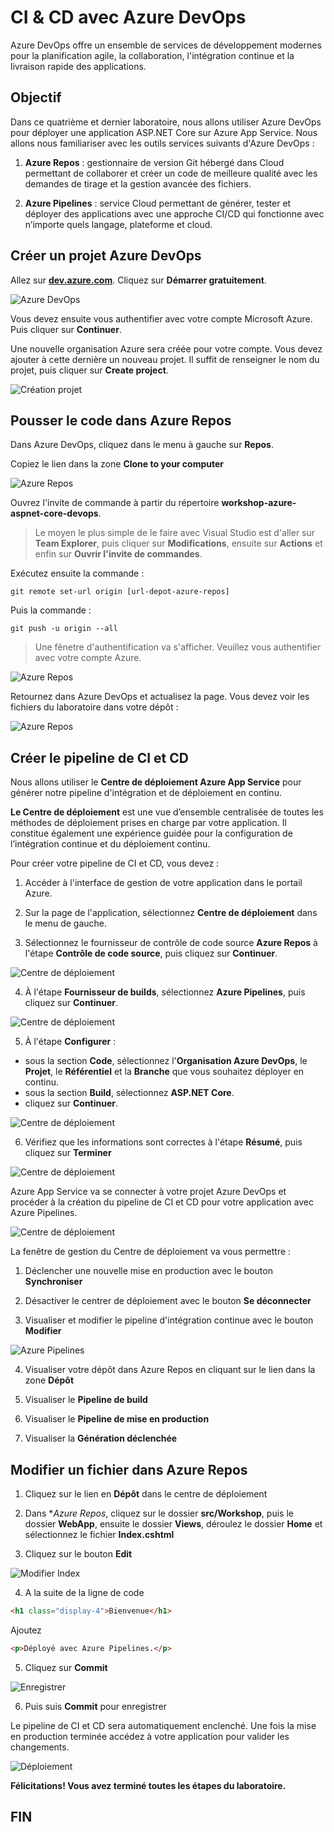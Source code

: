 # CI & CD avec Azure DevOps

Azure DevOps offre un ensemble de services de développement modernes pour la planification agile, la collaboration, l'intégration continue et la livraison rapide des applications.

##  Objectif

Dans ce quatrième et dernier laboratoire, nous allons utiliser Azure DevOps pour déployer une application ASP.NET Core sur Azure App Service. Nous allons nous familiariser avec les outils services suivants d'Azure DevOps :

1. **Azure Repos** : gestionnaire de version Git hébergé dans Cloud permettant de collaborer et créer un code de meilleure qualité avec les demandes de tirage et la gestion avancée des fichiers.

2. **Azure Pipelines** : service Cloud permettant de générer, tester et déployer des applications avec une approche CI/CD qui fonctionne avec n’importe quels langage, plateforme et cloud. 

## Créer un projet Azure DevOps

Allez sur **<a href="http://dev.azure.com/">dev.azure.com</a>**.  Cliquez sur **Démarrer gratuitement**.
  
![Azure DevOps](./media/azure-devops.PNG)

Vous devez ensuite vous authentifier avec votre compte Microsoft Azure. Puis cliquer sur **Continuer**.

Une nouvelle organisation Azure sera créée pour votre compte. Vous devez ajouter à cette dernière un nouveau projet. Il suffit de renseigner le nom du projet, puis cliquer sur **Create project**.

![Création projet](./media/create-project.PNG)

## Pousser le code dans Azure Repos

Dans Azure DevOps, cliquez dans le menu à gauche sur **Repos**.

Copiez le lien dans la zone **Clone to your computer**

![Azure Repos](./media/azure-repos.png)

Ouvrez l'invite de commande à partir du répertoire **workshop-azure-aspnet-core-devops**.

> Le moyen le plus simple de le faire avec Visual Studio est d'aller sur **Team Explorer**, puis cliquer sur **Modifications**, ensuite sur **Actions** et enfin sur **Ouvrir l'invite de commandes**.

Exécutez ensuite la commande :

```
git remote set-url origin [url-depot-azure-repos]
```

Puis la commande :

```
git push -u origin --all 
```

> Une fênetre d'authentification va s'afficher. Veuillez vous authentifier avec votre compte Azure.

![Azure Repos](./media/git-push.PNG)

Retournez dans Azure DevOps et actualisez la page. Vous devez voir les fichiers du laboratoire dans votre dépôt :

![Azure Repos](./media/azure-repos2.PNG)

## Créer le pipeline de CI et CD

Nous allons utiliser le **Centre de déploiement Azure App Service** pour générer notre pipeline d'intégration et de déploiement en continu. 

**Le Centre de déploiement** est une vue d’ensemble centralisée de toutes les méthodes de déploiement prises en charge par votre application. Il constitue également une expérience guidée pour la configuration de l’intégration continue et du déploiement continu.

Pour créer votre pipeline de CI et CD, vous devez :

1. Accéder à l'interface de gestion de votre application dans le portail Azure.

2. Sur la page de l'application, sélectionnez **Centre de déploiement** dans le menu de gauche.

3. Sélectionnez le fournisseur de contrôle de code source **Azure Repos** à l'étape **Contrôle de code source**, puis cliquez sur  **Continuer**.

![Centre de déploiement](./media/deploy-center.png)

4. À l'étape **Fournisseur de builds**, sélectionnez **Azure Pipelines**, puis cliquez sur **Continuer**.

![Centre de déploiement](./media/deploy-center2.png)

5.  À l'étape **Configurer** :

   * sous la section **Code**, sélectionnez l'**Organisation Azure DevOps**, le **Projet**, le **Référentiel** et la **Branche** que vous souhaitez déployer en continu.
   * sous la section **Build**, sélectionnez **ASP.NET Core**.
   * cliquez sur **Continuer**.

![Centre de déploiement](./media/deploy-center3.png)

6. Vérifiez que les informations sont correctes à l'étape **Résumé**, puis cliquez sur **Terminer**

![Centre de déploiement](./media/deploy-center4.png)
   
Azure App Service va se connecter à votre projet Azure DevOps et procéder à la création du pipeline de CI et CD pour votre application avec Azure Pipelines.

![Centre de déploiement](./media/deploy-center5.png)

La fenêtre de gestion du Centre de déploiement va vous permettre :

1. Déclencher une nouvelle mise en production avec le bouton **Synchroniser**

2. Désactiver le centrer de déploiement avec le bouton **Se déconnecter**

3. Visualiser et modifier le pipeline d'intégration continue avec le bouton **Modifier**

![Azure Pipelines](./media/ci.PNG)

4. Visualiser votre dépôt dans Azure Repos en cliquant sur le lien dans la zone **Dépôt**

5. Visualiser le **Pipeline de build**

6. Visualiser le **Pipeline de mise en production**

7. Visualiser la **Génération déclenchée**

## Modifier un fichier dans Azure Repos

1. Cliquez sur le lien en  **Dépôt** dans le centre de déploiement

2. Dans **Azure Repos*, cliquez sur le dossier **src/Workshop**, puis le dossier **WebApp**, ensuite le dossier **Views**, déroulez le dossier **Home** et sélectionnez le fichier **Index.cshtml**

3. Cliquez sur le bouton **Edit**

![Modifier Index](./media/edit-index.png)

4. A la suite de la ligne de code 

```html
<h1 class="display-4">Bienvenue</h1>
```

Ajoutez 

```html
<p>Déployé avec Azure Pipelines.</p>
```
5. Cliquez sur **Commit**

![Enregistrer](./media/commit.png)

6. Puis suis **Commit** pour enregistrer

Le pipeline de CI et CD sera automatiquement enclenché. Une fois la mise en production terminée accédez à votre application pour valider les changements.

![Déploiement](./media/deploy.PNG)

**Félicitations! Vous avez terminé toutes les étapes du laboratoire.**

## FIN
